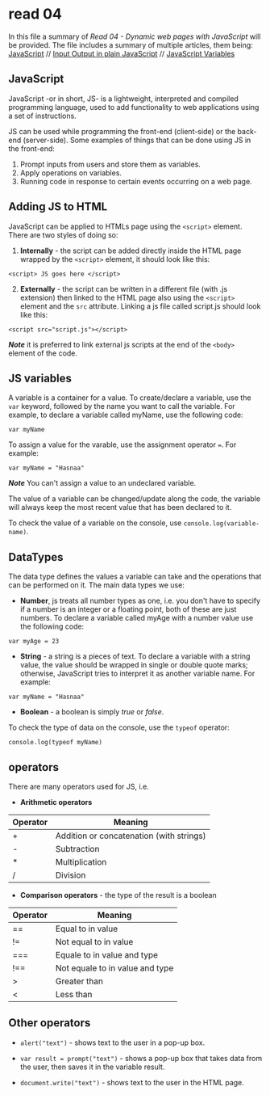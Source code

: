 # read 04 
In this file a summary of *Read 04 - Dynamic web pages with JavaScript* will be provided. The file includes a summary of multiple articles, them being: 
[JavaScript](https://developer.mozilla.org/en-US/docs/Web/JavaScript) // [Input Output in plain JavaScript](https://code-maven.com/input-output-in-plain-javascript) // [JavaScript Variables](https://www.w3schools.com/js/js_variables.asp)

## JavaScript
JavaScript -or in short, JS- is a lightweight, interpreted and compiled programming language, used to add functionality to web applications using a set of instructions. 

JS can be used while programming the front-end (client-side) or the back-end (server-side). Some examples of things that can be done using JS in the front-end:

1. Prompt inputs from users and store them as variables. 
2. Apply operations on variables. 
3. Running code in response to certain events occurring on a web page.

## Adding JS to HTML 
JavaScript can be applied to HTMLs page using the `<script>` element. There are two styles of doing so: 

1. **Internally** - the script can be added directly inside the HTML page wrapped by the `<script>` element, it should look like this: 
```
<script> JS goes here </script>
```

2. **Externally** - the script can be written in a different file (with .js extension) then linked to the HTML page also using the `<script>` element and the `src` attribute. Linking a js file called script.js should look like this: 
```
<script src="script.js"></script>
```
_**Note**_ it is preferred to link external js scripts at the end of the `<body>` element of the code. 

## JS variables 
A variable is a container for a value. 
To create/declare a variable, use the `var` keyword, followed by the name you want to call the variable. For example, to declare a variable called myName, use the following code: 
```
var myName 
```

To assign a value for the varable, use the assignment operator `=`. For example: 
```
var myName = "Hasnaa" 
```
_**Note**_ You can't assign a value to an undeclared variable. 

The value of a variable can be changed/update along the code, the variable will always keep the most recent value that has been declared to it. 

To check the value of a variable on the console, use `console.log(variable-name)`. 

## DataTypes
The data type defines the values a variable can take and the operations that can be performed on it. The main data types we use: 
- **Number**, js treats all number types as one, i.e. you don't have to specify if a number is an integer or a floating point, both of these are just numbers. 
To declare a variable called myAge with a number value use the following code: 
```
var myAge = 23
```

- **String** - a string is a pieces of text. To declare a variable with a string value, the value should be wrapped in single or double quote marks; otherwise, JavaScript tries to interpret it as another variable name. For example: 
```
var myName = "Hasnaa" 
```

- **Boolean** - a boolean is simply *true* or *false*. 

To check the type of data on the console, use the `typeof` operator: 
```
console.log(typeof myName) 
```

## operators 
There are many operators used for JS, i.e. 
- **Arithmetic operators**

| Operator      | Meaning |
| ----------- | ----------- |
| + | Addition or concatenation (with strings)|
| - | Subtraction |
| * | Multiplication |
| / | Division |

- **Comparison operators** - the type of the result is a boolean 

| Operator      | Meaning |
| ----------- | ----------- |
| == | Equal to in value |
| != | Not equal to in value |
| === | Equale to in value and type |
| !== | Not equale to in value and type |
| > | Greater than |
| < | Less than |


## Other operators
* `alert("text")` - shows text to the user in a pop-up box.

* `var result = prompt("text")` - shows a pop-up box that takes data from the user, then saves it in the variable result. 
* `document.write("text")` - shows text to the user in the HTML page. 
